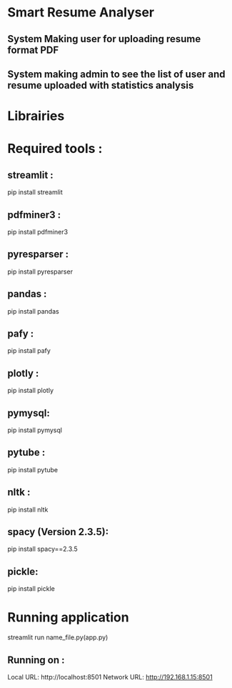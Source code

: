 # Smart Resume Analyser
## System Making user for uploading resume format PDF
## System making admin to see the list of user and resume uploaded with statistics analysis

# Librairies
# Required tools :
## streamlit :
pip install streamlit
## pdfminer3 :
pip install pdfminer3
## pyresparser :
pip install pyresparser
## pandas :
pip install pandas
## pafy :
pip install pafy
## plotly : 
pip install plotly
## pymysql:
pip install pymysql
## pytube :
pip install pytube
## nltk :
pip install nltk
## spacy (Version 2.3.5):
pip install spacy==2.3.5
## pickle:
pip install pickle

# Running application
streamlit run name_file.py(app.py)

## Running on :
Local URL: http://localhost:8501
Network URL: http://192.168.1.15:8501
